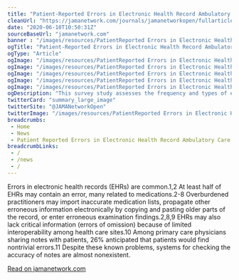 ```yaml
--- 
title: "Patient-Reported Errors in Electronic Health Record Ambulatory Care Notes"
cleanUrl: "https://jamanetwork.com/journals/jamanetworkopen/fullarticle/2766834"
date: "2020-06-10T10:50:31Z"
sourceBaseUrl: "jamanetwork.com"
banner : "/images/resources/PatientReported Errors in Electronic Health Record Ambulatory Care Notes.jpeg"
ogTitle: "Patient-Reported Errors in Electronic Health Record Ambulatory Care Notes"
ogType: "Article"
ogImage: "/images/resources/PatientReported Errors in Electronic Health Record Ambulatory Care Notes.jpeg"
ogImage: "/images/resources/PatientReported Errors in Electronic Health Record Ambulatory Care Notes.jpeg"
ogImage: "/images/resources/PatientReported Errors in Electronic Health Record Ambulatory Care Notes.jpeg"
ogImage: "/images/resources/PatientReported Errors in Electronic Health Record Ambulatory Care Notes.jpeg"
ogImage: "/images/resources/PatientReported Errors in Electronic Health Record Ambulatory Care Notes.jpeg"
ogDescription: "This survey study assesses the frequency and types of errors identified by patients who read open ambulatory visit notes."
twitterCard: "summary_large_image"
twitterSite: "@JAMANetworkOpen"
twitterImage: "/images/resources/PatientReported Errors in Electronic Health Record Ambulatory Care Notes.jpeg"
breadcrumbs:
 - Home
 - News
 - Patient Reported Errors in Electronic Health Record Ambulatory Care Notes
breadcrumbLinks:
 - / 
 - /news
 - / 
---
```

Errors in electronic health records (EHRs) are common.1,2 At least half of EHRs may contain an error, many related to medications.2-8 Overburdened practitioners may import inaccurate medication lists, propagate other erroneous information electronically by copying and pasting older parts of the record, or enter erroneous examination findings.2,8,9 EHRs may also lack critical information (errors of omission) because of limited interoperability among health care sites.10 Among primary care physicians sharing notes with patients, 26% anticipated that patients would find nontrivial errors.11 Despite these known problems, systems for checking the accuracy of notes are almost nonexistent.  
  
[Read on jamanetwork.com](https://jamanetwork.com/journals/jamanetworkopen/fullarticle/2766834)
